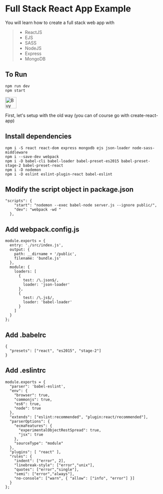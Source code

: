 # Full Stack React App Example

You will learn how to create a full stack web app with
> * ReactJS
> * EJS
> * SASS
> * NodeJS
> * Express
> * MongoDB

## To Run
```
npm run dev
npm start
```

<a href='http://ko-fi.com/rexlow' target='_blank'><img height='36' style='border:0px;height:36px;' src='https://az743702.vo.msecnd.net/cdn/kofi1.png?v=f' border='0' alt='Buy Me a Coffee at ko-fi.com' /></a> 

First, let's setup with the old way (you can of course go with create-react-app)


## Install dependencies
```
npm i -S react react-dom express mongodb ejs json-loader node-sass-middleware
npm i --save-dev webpack
npm i -D babel-cli babel-loader babel-preset-es2015 babel-preset-stage-2 babel-preset-react
npm i -D nodemon
npm i -D eslint eslint-plugin-react babel-eslint
```

## Modify the script object in package.json
```
"scripts": {
    "start": "nodemon --exec babel-node server.js --ignore public/",
    "dev": "webpack -wd "
  },
```

## Add webpack.config.js
```
module.exports = {
  entry: './src/index.js',
  output: {
    path: __dirname + '/public',
    filename: 'bundle.js'
  },
  module: {
    loaders: [
      {
        test: /\.json$/,
        loader: 'json-loader'
      },
      {
        test: /\.js$/,
        loader: 'babel-loader'
      }
    ]
  }
};
```

## Add .babelrc
```
{
  "presets": ["react", "es2015", "stage-2"]
}
```

## Add .eslintrc
```
module.exports = {
  "parser": 'babel-eslint',
  "env": {
    "browser": true,
    "commonjs": true,
    "es6": true,
    "node": true
  },
  "extends": ["eslint:recommended", "plugin:react/recommended"],
  "parserOptions": {
    "ecmaFeatures": {
      "experimentalObjectRestSpread": true,
      "jsx": true
    },
    "sourceType": "module"
  },
  "plugins": [ "react" ],
  "rules": {
    "indent": ["error", 2],
    "linebreak-style": ["error","unix"],
    "quotes": ["error","single"],
    "semi": ["error","always"],
    "no-console": ["warn", { "allow": ["info", "error"] }]
  }
};
```
